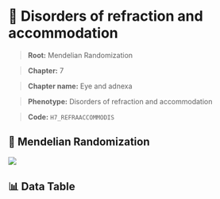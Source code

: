 # 🧪 Disorders of refraction and accommodation

> **Root:** Mendelian Randomization

> **Chapter:** 7  

> **Chapter name:** Eye and adnexa

> **Phenotype:** Disorders of refraction and accommodation  

> **Code:** `H7_REFRAACCOMMODIS`

## 🧬 Mendelian Randomization  

<img src="/MR/Figures/Forward/H7_REFRAACCOMMODIS.png"/>

## 📊 Data Table

<CsvTableMRF src="/MR/Data/Forward/H7_REFRAACCOMMODIS.csv"/>
